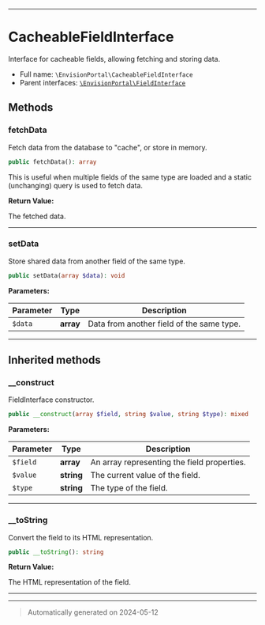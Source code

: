 ***

# CacheableFieldInterface

Interface for cacheable fields, allowing fetching and storing data.



* Full name: `\EnvisionPortal\CacheableFieldInterface`
* Parent interfaces: [`\EnvisionPortal\FieldInterface`](./FieldInterface.md)


## Methods


### fetchData

Fetch data from the database to "cache", or store in memory.

```php
public fetchData(): array
```

This is useful when multiple fields of the same type are loaded
and a static (unchanging) query is used to fetch data.







**Return Value:**

The fetched data.




***

### setData

Store shared data from another field of the same type.

```php
public setData(array $data): void
```








**Parameters:**

| Parameter | Type | Description |
|-----------|------|-------------|
| `$data` | **array** | Data from another field of the same type. |





***


## Inherited methods


### __construct

FieldInterface constructor.

```php
public __construct(array $field, string $value, string $type): mixed
```








**Parameters:**

| Parameter | Type | Description |
|-----------|------|-------------|
| `$field` | **array** | An array representing the field properties. |
| `$value` | **string** | The current value of the field. |
| `$type` | **string** | The type of the field. |





***

### __toString

Convert the field to its HTML representation.

```php
public __toString(): string
```









**Return Value:**

The HTML representation of the field.




***


***
> Automatically generated on 2024-05-12
